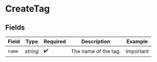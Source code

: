 # CreateTag


## Fields

| Field                | Type                 | Required             | Description          | Example              |
| -------------------- | -------------------- | -------------------- | -------------------- | -------------------- |
| `name`               | *string*             | :heavy_check_mark:   | The name of the tag. | Important            |